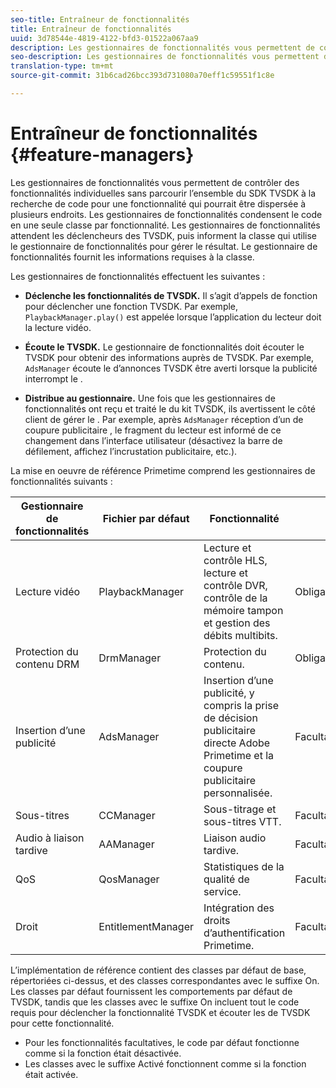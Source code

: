 ```yaml
---
seo-title: Entraîneur de fonctionnalités
title: Entraîneur de fonctionnalités
uuid: 3d78544e-4819-4122-bfd3-01522a067aa9
description: Les gestionnaires de fonctionnalités vous permettent de contrôler des fonctionnalités individuelles sans parcourir l’ensemble du SDK TVSDK à la recherche de code pour une fonctionnalité qui pourrait être dispersée à plusieurs endroits.
seo-description: Les gestionnaires de fonctionnalités vous permettent de contrôler des fonctionnalités individuelles sans parcourir l’ensemble du SDK TVSDK à la recherche de code pour une fonctionnalité qui pourrait être dispersée à plusieurs endroits.
translation-type: tm+mt
source-git-commit: 31b6cad26bcc393d731080a70eff1c59551f1c8e

---
```



# Entraîneur de fonctionnalités {#feature-managers}

Les gestionnaires de fonctionnalités vous permettent de contrôler des fonctionnalités individuelles sans parcourir l’ensemble du SDK TVSDK à la recherche de code pour une fonctionnalité qui pourrait être dispersée à plusieurs endroits. Les gestionnaires de fonctionnalités condensent le code en une seule classe par fonctionnalité. Les gestionnaires de fonctionnalités attendent les déclencheurs des  TVSDK, puis informent la classe qui utilise le gestionnaire de fonctionnalités pour gérer le résultat. Le gestionnaire de fonctionnalités fournit les informations requises à la classe.

Les gestionnaires de fonctionnalités effectuent les  suivantes :

* **Déclenche les fonctionnalités de TVSDK.**
Il s’agit d’appels de fonction pour déclencher une fonction TVSDK. Par exemple, `PlaybackManager.play()` est appelée lorsque l’application du lecteur doit la lecture vidéo.

* **Écoute le TVSDK.**
Le gestionnaire de fonctionnalités doit écouter le TVSDK pour obtenir des informations auprès de TVSDK. Par exemple, `AdsManager` écoute le d’annonces TVSDK  être averti lorsque la publicité interrompt le .

* **Distribue  au gestionnaire.**
Une fois que les gestionnaires de fonctionnalités ont reçu et traité le  du kit TVSDK, ils avertissent le côté client de gérer le . Par exemple, après `AdsManager` réception d’un de coupure publicitaire  , le fragment du lecteur est informé de ce changement dans l’interface utilisateur (désactivez la barre de défilement, affichez l’incrustation publicitaire, etc.).

La mise en oeuvre de référence Primetime comprend les gestionnaires de fonctionnalités suivants :

| Gestionnaire de fonctionnalités | Fichier par défaut | Fonctionnalité |  |
|---|---|---|---|
| Lecture vidéo | PlaybackManager | Lecture et contrôle HLS, lecture et contrôle DVR, contrôle de la mémoire tampon et gestion des débits multibits. | Obligatoire |
| Protection du contenu DRM | DrmManager | Protection du contenu. | Obligatoire |
| Insertion d’une publicité | AdsManager | Insertion d’une publicité, y compris la prise de décision publicitaire directe Adobe Primetime et la coupure publicitaire personnalisée. | Facultatif |
| Sous-titres | CCManager | Sous-titrage et sous-titres VTT. | Facultatif |
| Audio à liaison tardive | AAManager | Liaison audio tardive. | Facultatif |
| QoS | QosManager | Statistiques de la qualité de service. | Facultatif |
| Droit | EntitlementManager | Intégration des droits d’authentification Primetime. | Facultatif |

L’implémentation de référence contient des classes par défaut de base, répertoriées ci-dessus, et des classes correspondantes avec le suffixe On. Les classes par défaut fournissent les comportements par défaut de TVSDK, tandis que les classes avec le suffixe On incluent tout le code requis pour déclencher la fonctionnalité TVSDK et écouter les  de TVSDK pour cette fonctionnalité.

* Pour les fonctionnalités facultatives, le code par défaut fonctionne comme si la fonction était désactivée.
* Les classes avec le suffixe Activé fonctionnent comme si la fonction était activée.